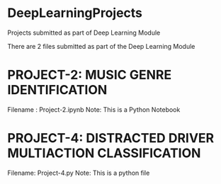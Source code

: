 # DeepLearningProjects
Projects submitted as part of Deep Learning Module

There are 2 files submitted as part of the Deep Learning Module

PROJECT-2: MUSIC GENRE IDENTIFICATION
=====================================
Filename : Project-2.ipynb
Note: This is a Python Notebook

PROJECT-4: DISTRACTED DRIVER MULTIACTION CLASSIFICATION
=======================================================
Filename: Project-4.py
Note: This is a python file
